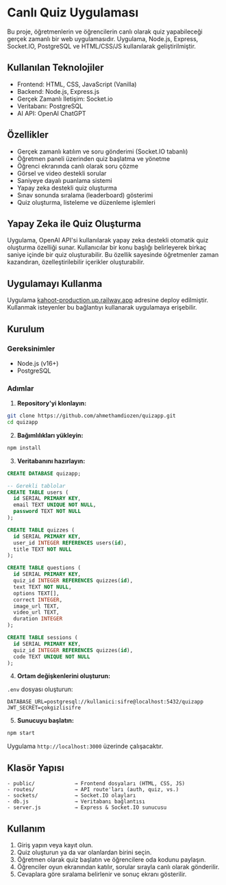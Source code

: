 # Canlı Quiz Uygulaması

Bu proje, öğretmenlerin ve öğrencilerin canlı olarak quiz yapabileceği gerçek zamanlı bir web uygulamasıdır. Uygulama, Node.js, Express, Socket.IO, PostgreSQL ve HTML/CSS/JS kullanılarak geliştirilmiştir.

## Kullanılan Teknolojiler

- Frontend: HTML, CSS, JavaScript (Vanilla)
- Backend: Node.js, Express.js
- Gerçek Zamanlı İletişim: Socket.io
- Veritabanı: PostgreSQL
- AI API: OpenAI ChatGPT

## Özellikler

- Gerçek zamanlı katılım ve soru gönderimi (Socket.IO tabanlı)
- Öğretmen paneli üzerinden quiz başlatma ve yönetme
- Öğrenci ekranında canlı olarak soru çözme
- Görsel ve video destekli sorular
- Saniyeye dayalı puanlama sistemi
- Yapay zeka destekli quiz oluşturma
- Sınav sonunda sıralama (leaderboard) gösterimi
- Quiz oluşturma, listeleme ve düzenleme işlemleri

## Yapay Zeka ile Quiz Oluşturma

Uygulama, OpenAI API'si kullanılarak yapay zeka destekli otomatik quiz oluşturma özelliği sunar. Kullanıcılar bir konu başlığı belirleyerek birkaç saniye içinde bir quiz oluşturabilir. Bu özellik sayesinde öğretmenler zaman kazandıran, özelleştirilebilir içerikler oluşturabilir.

## Uygulamayı Kullanma

Uygulama [kahoot-production.up.railway.app](https://kahoot-production.up.railway.app/) adresine deploy edilmiştir. Kullanmak isteyenler bu bağlantıyı kullanarak uygulamaya erişebilir.

## Kurulum

### Gereksinimler

- Node.js (v16+)
- PostgreSQL

### Adımlar

1. **Repository'yi klonlayın:**

```bash
git clone https://github.com/ahmethamdiozen/quizapp.git
cd quizapp
```

2. **Bağımlılıkları yükleyin:**

```bash
npm install
```

3. **Veritabanını hazırlayın:**

```sql
CREATE DATABASE quizapp;

-- Gerekli tablolar
CREATE TABLE users (
  id SERIAL PRIMARY KEY,
  email TEXT UNIQUE NOT NULL,
  password TEXT NOT NULL
);

CREATE TABLE quizzes (
  id SERIAL PRIMARY KEY,
  user_id INTEGER REFERENCES users(id),
  title TEXT NOT NULL
);

CREATE TABLE questions (
  id SERIAL PRIMARY KEY,
  quiz_id INTEGER REFERENCES quizzes(id),
  text TEXT NOT NULL,
  options TEXT[],
  correct INTEGER,
  image_url TEXT,
  video_url TEXT,
  duration INTEGER
);

CREATE TABLE sessions (
  id SERIAL PRIMARY KEY,
  quiz_id INTEGER REFERENCES quizzes(id),
  code TEXT UNIQUE NOT NULL
);
```

4. **Ortam değişkenlerini oluşturun:**

`.env` dosyası oluşturun:

```env
DATABASE_URL=postgresql://kullanici:sifre@localhost:5432/quizapp
JWT_SECRET=çokgizlisifre
```

5. **Sunucuyu başlatın:**

```bash
npm start
```

Uygulama `http://localhost:3000` üzerinde çalışacaktır.

## Klasör Yapısı

```
- public/             → Frontend dosyaları (HTML, CSS, JS)
- routes/             → API route'ları (auth, quiz, vs.)
- sockets/            → Socket.IO olayları
- db.js               → Veritabanı bağlantısı
- server.js           → Express & Socket.IO sunucusu
```

## Kullanım

1. Giriş yapın veya kayıt olun.
2. Quiz oluşturun ya da var olanlardan birini seçin.
3. Öğretmen olarak quiz başlatın ve öğrencilere oda kodunu paylaşın.
4. Öğrenciler oyun ekranından katılır, sorular sırayla canlı olarak gönderilir.
5. Cevaplara göre sıralama belirlenir ve sonuç ekranı gösterilir.
